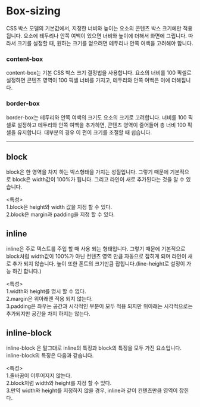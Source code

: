 # Box-sizing #

CSS 박스 모델의 기본값에서, 지정한 너비와 높이는 요소의 콘텐츠 박스 크기에만 적용됩니다.
요소에 테두리나 안쪽 여백이 있으면 너비와 높이에 더해서 화면에 그립니다.
따라서 크기를 설정할 때, 원하는 크기를 얻으려면 테두리나 안쪽 여백을 고려해야 합니다.

### content-box ### 
content-box는 기본 CSS 박스 크기 결정법을 사용합니다. 요소의 너비를 100 픽셀로 설정하면 콘텐츠 영역이 100 픽셀 너비를 가지고, 테두리와 안쪽 여백은 이에 더해집니다.

### border-box ###

border-box는 테두리와 안쪽 여백의 크기도 요소의 크기로 고려합니다. 
너비를 100 픽셀로 설정하고 테두리와 안쪽 여백을 추가하면, 콘텐츠 영역이 줄어들어 총 너비 100 픽셀을 유지합니다. 대부분의 경우 이 편이 크기를 조절할 때 쉽습니다.

-----------------------------------------------------------------------
## block ##

block은 한 영역을 차지 하는 박스형태을 가지는 성질입니다. 
그렇기 때문에 기본적으로 block은 width값이 100%가 됩니다. 그리고 라인이 새로 추가된다는 것을 알 수 있습니다. 

<특성><br>
1.block은 height와 width 값을 지정 할 수 있다.<br>
2.block은 margin과 padding을 지정 할 수 있다.


## inline ##

inline은 주로 텍스트를 주입 할 때 사용 되는 형태입니다.
그렇기 때문에 기본적으로 block처럼 width값이 100%가 아닌 컨텐츠 영역 만큼 자동으로 잡히게 되며 라인이 새로 추가 되지 않습니다.
높이 또한 폰트의 크기만큼 잡힙니다.(line-height로 설정이 가능 하긴 합니다.)

<특성><br>
1.width와 height를 명시 할 수 없다.<br>
2.margin은 위아래엔 적용 되지 않는다.<br>
3.padding은 좌우는 공간과 시각적인 부분이 모두 적용 되지만 위아래는 시각적으로는 추가되지만 공간을 차지 하지는 않는다.

## inline-block

inline-block 은 말그대로 inline의 특징과 block의 특징을 모두 가진 요소입니다. inline-block의 특징은 다음과 같습니다.


<특성><br>
1.줄바꿈이 이루어지지 않는다.<br>
2.block처럼 width와 height를 지정 할 수 있다.<br>
3.만약 width와 height를 지정하지 않을 경우, inline과 같이 컨텐츠만큼 영역이 잡힌다.
